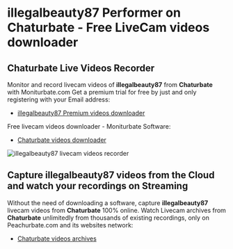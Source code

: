 # illegalbeauty87 Performer on Chaturbate - Free LiveCam videos downloader

## Chaturbate Live Videos Recorder

Monitor and record livecam videos of **illegalbeauty87** from **Chaturbate** with Moniturbate.com
Get a premium trial for free by just and only registering with your Email address:
* [illegalbeauty87 Premium videos downloader](https://moniturbate.com/request-demo-licence-key.html)

Free livecam videos downloader - Moniturbate Software:
* [Chaturbate videos downloader](https://moniturbate.com/moniturbate-download-software.html)

![illegalbeauty87 livecam videos recorder](https://peachurnet.com/templates/moniturbate-software.png)


## Capture illegalbeauty87 videos from the Cloud and watch your recordings on Streaming

Without the need of downloading a software, capture **illegalbeauty87** livecam videos from **Chaturbate** 100% online.
Watch Livecam archives from **Chaturbate** unlimitedly from thousands of existing recordings, only on Peachurbate.com and its websites network:
* [Chaturbate videos archives](https://peachurnet.com/)